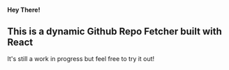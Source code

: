 #### Hey There!
## This is a dynamic Github Repo Fetcher built with React
It's still a work in progress but feel free to try it out!
